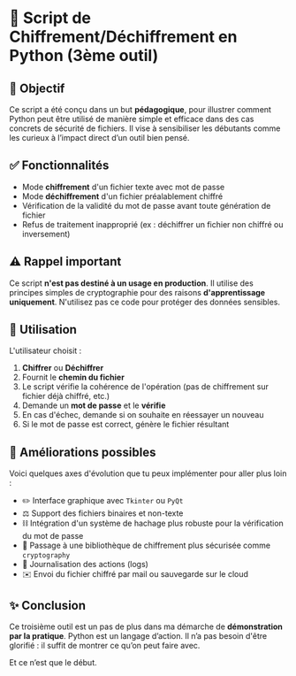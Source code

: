 # 🔐 Script de Chiffrement/Déchiffrement en Python (3ème outil)

## 🚀 Objectif

Ce script a été conçu dans un but **pédagogique**, pour illustrer comment Python peut être utilisé de manière simple et efficace dans des cas concrets de sécurité de fichiers. Il vise à sensibiliser les débutants comme les curieux à l’impact direct d’un outil bien pensé.

## ✅ Fonctionnalités

- Mode **chiffrement** d'un fichier texte avec mot de passe
- Mode **déchiffrement** d'un fichier préalablement chiffré
- Vérification de la validité du mot de passe avant toute génération de fichier
- Refus de traitement inapproprié (ex : déchiffrer un fichier non chiffré ou inversement)

## ⚠️ Rappel important

Ce script **n'est pas destiné à un usage en production**. Il utilise des principes simples de cryptographie pour des raisons **d'apprentissage uniquement**. N'utilisez pas ce code pour protéger des données sensibles.

## 📃 Utilisation

L'utilisateur choisit :

1. **Chiffrer** ou **Déchiffrer**
2. Fournit le **chemin du fichier**
3. Le script vérifie la cohérence de l'opération (pas de chiffrement sur fichier déjà chiffré, etc.)
4. Demande un **mot de passe** et le **vérifie**
5. En cas d'échec, demande si on souhaite en réessayer un nouveau
6. Si le mot de passe est correct, génère le fichier résultant

## 📝 Améliorations possibles

Voici quelques axes d'évolution que tu peux implémenter pour aller plus loin :

- ✏️ Interface graphique avec `Tkinter` ou `PyQt`
- ⚖️ Support des fichiers binaires et non-texte
- ⛓️ Intégration d'un système de hachage plus robuste pour la vérification du mot de passe
- 🔐 Passage à une bibliothèque de chiffrement plus sécurisée comme `cryptography`
- 🔢 Journalisation des actions (logs)
- ✉️ Envoi du fichier chiffré par mail ou sauvegarde sur le cloud

## ✨ Conclusion

Ce troisième outil est un pas de plus dans ma démarche de **démonstration par la pratique**. Python est un langage d’action. Il n’a pas besoin d'être glorifié : il suffit de montrer ce qu’on peut faire avec.

Et ce n’est que le début.
